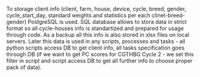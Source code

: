 To storage client info (client, farm, house, device, cycle, breed, gender, cycle_start_day, standard weights and statistics per each clinet-breed-gender) PostgreSQL is used. SQL database allows to stora data in strict format so all cycle-houses info is standartized and prepared for usage through code. As a backup all this info is also stored in xlsx files on local servers. Later this data is used in any scripts, processes and tasks - all python scripts access DB to get client info, all tasks specification goes through DB (if we want to get PC scores for CGTHBG Cycle 2 - we set this filter in script and script access DB to get all further info to choose proper pack of data).

